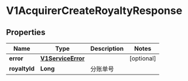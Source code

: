 
# V1AcquirerCreateRoyaltyResponse

## Properties
Name | Type | Description | Notes
------------ | ------------- | ------------- | -------------
**error** | [**V1ServiceError**](V1ServiceError.md) |  |  [optional]
**royaltyId** | **Long** | 分账单号 | 



